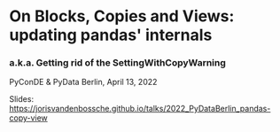 # On Blocks, Copies and Views: updating pandas' internals
### a.k.a. Getting rid of the SettingWithCopyWarning

PyConDE & PyData Berlin, April 13, 2022

Slides: https://jorisvandenbossche.github.io/talks/2022_PyDataBerlin_pandas-copy-view
